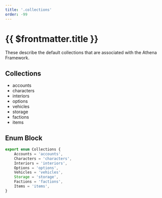 ```yaml
---
title: '.collections'
order: -99
---
```


# {{ $frontmatter.title }}

These describe the default collections that are associated with the Athena Framework.

## Collections

* accounts
* characters
* interiors
* options
* vehicles
* storage
* factions
* items

## Enum Block

```ts
export enum Collections {
    Accounts = 'accounts',
    Characters = 'characters',
    Interiors = 'interiors',
    Options = 'options',
    Vehicles = 'vehicles',
    Storage = 'storage',
    Factions = 'factions',
    Items = 'items',
}
```